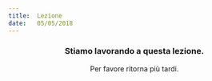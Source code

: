 ```yaml
---
title:  Lezione
date:   05/05/2018
---
```


### <center>Stiamo lavorando a questa lezione.</center>
<center>Per favore ritorna più tardi.</center>